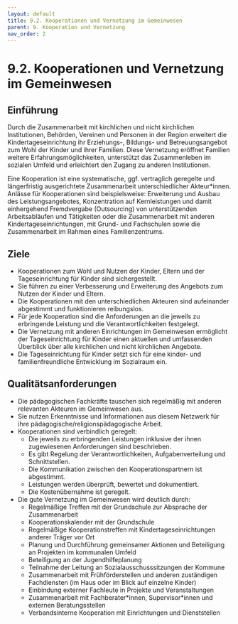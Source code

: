 ```yaml
---
layout: default
title: 9.2. Kooperationen und Vernetzung im Gemeinwesen
parent: 9. Kooperation und Vernetzung
nav_order: 2
---
```


# 9.2. Kooperationen und Vernetzung im Gemeinwesen

## Einführung
Durch die Zusammenarbeit mit kirchlichen und nicht kirchlichen Institutionen, Behörden, Vereinen und Personen in der Region erweitert die Kindertageseinrichtung ihr Erziehungs-, Bildungs- und Betreuungsangebot zum Wohl der Kinder und ihrer Familien. Diese Vernetzung eröffnet Familien weitere Erfahrungsmöglichkeiten, unterstützt das Zusammenleben im sozialen Umfeld und erleichtert den Zugang zu anderen Institutionen.

Eine Kooperation ist eine systematische, ggf. vertraglich geregelte und längerfristig ausgerichtete Zusammenarbeit unterschiedlicher Akteur\*innen. Anlässe für Kooperationen sind beispielsweise: Erweiterung und Ausbau des Leistungsangebotes, Konzentration auf Kernleistungen und damit einhergehend Fremdvergabe (Outsourcing) von unterstützenden Arbeitsabläufen und Tätigkeiten oder die Zusammenarbeit mit anderen Kindertageseinrichtungen, mit Grund- und Fachschulen sowie die Zusammenarbeit im Rahmen eines Familienzentrums.

## Ziele
* Kooperationen zum Wohl und Nutzen der Kinder, Eltern und der Tageseinrichtung für Kinder sind sichergestellt.
* Sie führen zu einer Verbesserung und Erweiterung des Angebots zum Nutzen der Kinder und Eltern.
* Die Kooperationen mit den unterschiedlichen Akteuren sind aufeinander abgestimmt und funktionieren reibungslos.
* Für jede Kooperation sind die Anforderungen an die jeweils zu erbringende Leistung und die Verantwortlichkeiten festgelegt.
* Die Vernetzung mit anderen Einrichtungen im Gemeinwesen ermöglicht der Tageseinrichtung für Kinder einen aktuellen und umfassenden Überblick über alle kirchlichen und nicht kirchlichen Angebote.
* Die Tageseinrichtung für Kinder setzt sich für eine kinder- und familienfreundliche Entwicklung im Sozialraum ein.

## Qualitätsanforderungen
* Die pädagogischen Fachkräfte tauschen sich regelmäßig mit anderen relevanten Akteuren im Gemeinwesen aus.
* Sie nutzen Erkenntnisse und Informationen aus diesem Netzwerk für ihre pädagogische/religionspädagogische Arbeit.
* Kooperationen sind verbindlich geregelt:
    * Die jeweils zu erbringenden Leistungen inklusive der ihnen zugewiesenen Anforderungen sind beschrieben.
    * Es gibt Regelung der Verantwortlichkeiten, Aufgabenverteilung und Schnittstellen.
    * Die Kommunikation zwischen den Kooperationspartnern ist abgestimmt.
    * Leistungen werden überprüft, bewertet und dokumentiert.
    * Die Kostenübernahme ist geregelt.
* Die gute Vernetzung im Gemeinwesen wird deutlich durch:
    * Regelmäßige Treffen mit der Grundschule zur Absprache der Zusammenarbeit
    * Kooperationskalender mit der Grundschule
    * Regelmäßige Kooperationstreffen mit Kindertageseinrichtungen anderer Träger vor Ort
    * Planung und Durchführung gemeinsamer Aktionen und Beteiligung an Projekten im kommunalen Umfeld
    * Beteiligung an der Jugendhilfeplanung
    * Teilnahme der Leitung an Sozialausschusssitzungen der Kommune
    * Zusammenarbeit mit Frühförderstellen und anderen zuständigen Fachdiensten (im Haus oder im Blick auf einzelne Kinder)
    * Einbindung externer Fachleute in Projekte und Veranstaltungen
    * Zusammenarbeit mit Fachberater\*innen, Supervisor\*innen und externen Beratungsstellen
    * Verbandsinterne Kooperation mit Einrichtungen und Dienststellen
